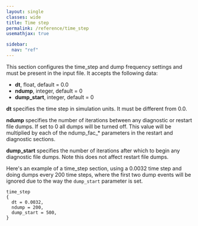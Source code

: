 ```yaml
---
layout: single
classes: wide
title: Time step
permalink: /reference/time_step
usemathjax: true

sidebar:
  nav: "ref"
---
```


This section configures the time_step and dump frequency settings and
must be present in the input file. It accepts the following data:

- **dt**, float, default = 0.0
- **ndump**, integer, default = 0
- **dump_start**, integer, default = 0

**dt** specifies the time step in simulation units. It must be different
from 0.0.

**ndump** specifies the number of iterations between any diagnostic or
restart file dumps. If set to 0 all dumps will be turned off. This value
will be multiplied by each of the ndump_fac\_\* parameters in the
restart and diagnostic sections.

**dump_start** specifies the number of iterations after which to begin any diagnostic
file dumps. Note this does not affect restart file dumps.

Here's an example of a time_step section, using a 0.0032 time step and
doing dumps every 200 time steps, where the first two dump events will be ignored
due to the way the `dump_start` parameter is set.

```text
time_step 
{
  dt = 0.0032,
  ndump = 200,
  dump_start = 500,
}
```

